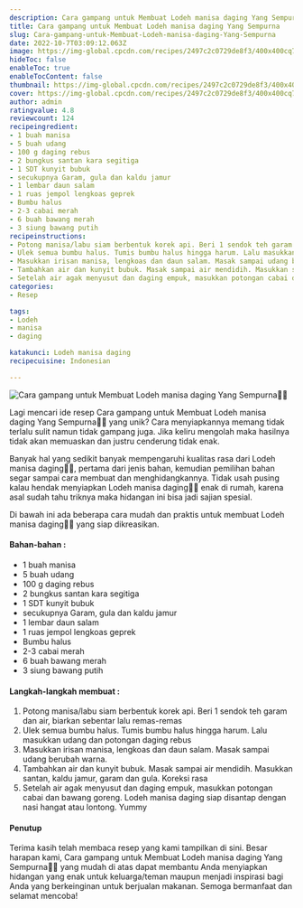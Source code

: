 ```yaml
---
description: Cara gampang untuk Membuat Lodeh manisa daging Yang Sempurna"
title: Cara gampang untuk Membuat Lodeh manisa daging Yang Sempurna
slug: Cara-gampang-untuk-Membuat-Lodeh-manisa-daging-Yang-Sempurna
date: 2022-10-7T03:09:12.063Z
image: https://img-global.cpcdn.com/recipes/2497c2c0729de8f3/400x400cq70/photo.jpg
hideToc: false
enableToc: true
enableTocContent: false
thumbnail: https://img-global.cpcdn.com/recipes/2497c2c0729de8f3/400x400cq70/photo.jpg
cover: https://img-global.cpcdn.com/recipes/2497c2c0729de8f3/400x400cq70/photo.jpg
author: admin
ratingvalue: 4.8
reviewcount: 124
recipeingredient:
- 1 buah manisa
- 5 buah udang
- 100 g daging rebus
- 2 bungkus santan kara segitiga
- 1 SDT kunyit bubuk
- secukupnya Garam, gula dan kaldu jamur
- 1 lembar daun salam
- 1 ruas jempol lengkoas geprek
- Bumbu halus
- 2-3 cabai merah
- 6 buah bawang merah
- 3 siung bawang putih
recipeinstructions:
- Potong manisa/labu siam berbentuk korek api. Beri 1 sendok teh garam dan air, biarkan sebentar lalu remas-remas
- Ulek semua bumbu halus. Tumis bumbu halus hingga harum. Lalu masukkan udang dan potongan daging rebus
- Masukkan irisan manisa, lengkoas dan daun salam. Masak sampai udang berubah warna.
- Tambahkan air dan kunyit bubuk. Masak sampai air mendidih. Masukkan santan, kaldu jamur, garam dan gula. Koreksi rasa
- Setelah air agak menyusut dan daging empuk, masukkan potongan cabai dan bawang goreng. Lodeh manisa daging siap disantap dengan nasi hangat atau lontong. Yummy
categories:
- Resep

tags:
- Lodeh
- manisa
- daging

katakunci: Lodeh manisa daging
recipecuisine: Indonesian

---
```


![Cara gampang untuk Membuat Lodeh manisa daging Yang Sempurna👩‍🍳](https://img-global.cpcdn.com/recipes/2497c2c0729de8f3/400x400cq70/photo.jpg)

Lagi mencari ide resep Cara gampang untuk Membuat Lodeh manisa daging Yang Sempurna👩‍🍳 yang unik? Cara menyiapkannya memang tidak terlalu sulit namun tidak gampang juga. Jika keliru mengolah maka hasilnya tidak akan memuaskan dan justru cenderung tidak enak.

Banyak hal yang sedikit banyak mempengaruhi kualitas rasa dari Lodeh manisa daging👩‍🍳, pertama dari jenis bahan, kemudian pemilihan bahan segar sampai cara membuat dan menghidangkannya. Tidak usah pusing kalau hendak menyiapkan Lodeh manisa daging👩‍🍳 enak di rumah, karena asal sudah tahu triknya maka hidangan ini bisa jadi sajian spesial.

Di bawah ini ada beberapa cara mudah dan praktis untuk membuat Lodeh manisa daging👩‍🍳 yang siap dikreasikan.

<!--inarticleads1-->

#### Bahan-bahan :

- 1 buah manisa
- 5 buah udang
- 100 g daging rebus
- 2 bungkus santan kara segitiga
- 1 SDT kunyit bubuk
- secukupnya Garam, gula dan kaldu jamur
- 1 lembar daun salam
- 1 ruas jempol lengkoas geprek
- Bumbu halus
- 2-3 cabai merah
- 6 buah bawang merah
- 3 siung bawang putih

<!--inarticleads2-->

#### Langkah-langkah membuat :

1. Potong manisa/labu siam berbentuk korek api. Beri 1 sendok teh garam dan air, biarkan sebentar lalu remas-remas
1. Ulek semua bumbu halus. Tumis bumbu halus hingga harum. Lalu masukkan udang dan potongan daging rebus
1. Masukkan irisan manisa, lengkoas dan daun salam. Masak sampai udang berubah warna.
1. Tambahkan air dan kunyit bubuk. Masak sampai air mendidih. Masukkan santan, kaldu jamur, garam dan gula. Koreksi rasa
1. Setelah air agak menyusut dan daging empuk, masukkan potongan cabai dan bawang goreng. Lodeh manisa daging siap disantap dengan nasi hangat atau lontong. Yummy

#### Penutup

Terima kasih telah membaca resep yang kami tampilkan di sini. Besar harapan kami, Cara gampang untuk Membuat Lodeh manisa daging Yang Sempurna👩‍🍳 yang mudah di atas dapat membantu Anda menyiapkan hidangan yang enak untuk keluarga/teman maupun menjadi inspirasi bagi Anda yang berkeinginan untuk berjualan makanan. Semoga bermanfaat dan selamat mencoba!